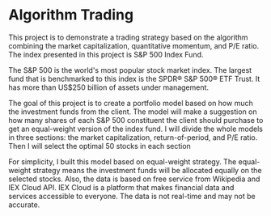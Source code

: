 # **Algorithm Trading**

This project is to demonstrate a trading strategy based on the algorithm combining the market capitalization, quantitative momentum, and P/E ratio. The index presented in this project is S&P 500 Index Fund.

The S&P 500 is the world's most popular stock market index. The largest fund that is benchmarked to this index is the SPDR® S&P 500® ETF Trust. It has more than US$250 billion of assets under management.

The goal of this project is to create a portfolio model based on how much the investment funds from the client. The model will make a suggestion on how many shares of each S&P 500 constituent the client should purchase to get an equal-weight version of the index fund. I will divide the whole models in three sections: the market capitalization, return-of-period, and P/E ratio. Then I will select the optimal 50 stocks in each section

For simplicity, I built this model based on equal-weight strategy. The equal-weight strategy means the investment funds will be allocated equally on the selected stocks. Also, the data is based on free service from Wikipedia and IEX Cloud API. IEX Cloud is a platform that makes financial data and services accessible to everyone. The data is not real-time and may not be accurate.
